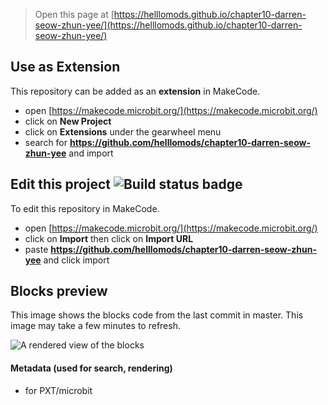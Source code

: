 
> Open this page at [https://helllomods.github.io/chapter10-darren-seow-zhun-yee/](https://helllomods.github.io/chapter10-darren-seow-zhun-yee/)

## Use as Extension

This repository can be added as an **extension** in MakeCode.

* open [https://makecode.microbit.org/](https://makecode.microbit.org/)
* click on **New Project**
* click on **Extensions** under the gearwheel menu
* search for **https://github.com/helllomods/chapter10-darren-seow-zhun-yee** and import

## Edit this project ![Build status badge](https://github.com/helllomods/chapter10-darren-seow-zhun-yee/workflows/MakeCode/badge.svg)

To edit this repository in MakeCode.

* open [https://makecode.microbit.org/](https://makecode.microbit.org/)
* click on **Import** then click on **Import URL**
* paste **https://github.com/helllomods/chapter10-darren-seow-zhun-yee** and click import

## Blocks preview

This image shows the blocks code from the last commit in master.
This image may take a few minutes to refresh.

![A rendered view of the blocks](https://github.com/helllomods/chapter10-darren-seow-zhun-yee/raw/master/.github/makecode/blocks.png)

#### Metadata (used for search, rendering)

* for PXT/microbit
<script src="https://makecode.com/gh-pages-embed.js"></script><script>makeCodeRender("{{ site.makecode.home_url }}", "{{ site.github.owner_name }}/{{ site.github.repository_name }}");</script>
